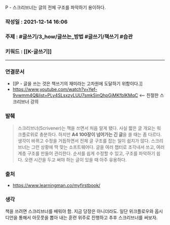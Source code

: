 P - 스크리브너는 글의 전체 구조를 파악하기 용이하다.

### 작성일 : 2021-12-14 16:06
### 주제 : #글쓰기/3_how/글쓰는_방법 #글쓰기/책쓰기 #습관 
### 키워드 : [[K-글쓰기]]
----
### 연결문서
- [[P - 글을 쓰는 것은 책쓰기의 재미라는 고차원에 도달하기 위함이다.]]
- https://www.youtube.com/watch?v=Yef-9vwmm4Q&list=PLy4SLsxzyLUU7smkSinQhpGjMKfbIKMqC <-- 친절한 스크리브너 강의
### 발췌
>스크리브너(Scrivener)는 책을 쓰면서 처음 알게 됐다. 사실 짧은 글 개요는 워크플로위로 충분하다. 하지만 **A4 100장이 넘어가는 긴 글**을 쓸 때는 좀 다르다. 생각이 바뀌고 수정을 거듭하면서 전체 글 구조를 잡는 일이 쉽지가 않다. 스크리브너는 그런 상황에 딱 맞는 소프트웨어다.
> 글을 여러 챕터로 조각내서 쓰고, 여러 계층 구조를 만들어 관리한다. 순서를 쉽게 수정할 수 있고, 구조를 파악하기 쉽다. 오랜 시간을 두고 써야 하는 글이 있을 때 아주 유용하다.
### 출처
- https://www.learningman.co/myfirstbook/
### 생각
책을 쓰려면 스크리브너를 배워야 함. 지금 당장은 아니더라도. 일단 위크플로우와 옵시디언을 통해서 아웃풋을 뽑아 내는 훈련 위주로 진행하고 추후 스크리브너를 써보자.